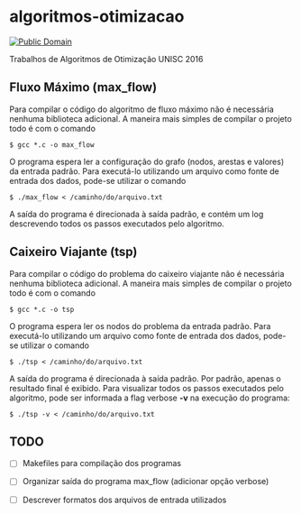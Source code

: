 # algoritmos-otimizacao

[![Public Domain](https://licensebuttons.net/p/zero/1.0/80x15.png)](http://creativecommons.org/publicdomain/zero/1.0/)

Trabalhos de Algoritmos de Otimização UNISC 2016

## Fluxo Máximo (max\_flow)

Para compilar o código do algoritmo de fluxo máximo não é necessária nenhuma biblioteca adicional. A maneira mais simples de compilar o projeto todo é com o comando

    $ gcc *.c -o max_flow

O programa espera ler a configuração do grafo (nodos, arestas e valores) da entrada padrão. Para executá-lo utilizando um arquivo como fonte de entrada dos dados, pode-se utilizar o comando

    $ ./max_flow < /caminho/do/arquivo.txt

A saída do programa é direcionada à saída padrão, e contém um log descrevendo todos os passos executados pelo algoritmo.


## Caixeiro Viajante (tsp)

Para compilar o código do problema do caixeiro viajante não é necessária nenhuma biblioteca adicional. A maneira mais simples de compilar o projeto todo é com o comando

    $ gcc *.c -o tsp

O programa espera ler os nodos do problema da entrada padrão. Para executá-lo utilizando um arquivo como fonte de entrada dos dados, pode-se utilizar o comando

    $ ./tsp < /caminho/do/arquivo.txt

A saída do programa é direcionada à saída padrão. Por padrão, apenas o resultado final é exibido. Para visualizar todos os passos executados pelo algoritmo, pode ser informada a flag verbose **-v** na execução do programa:

    $ ./tsp -v < /caminho/do/arquivo.txt


## TODO

- [ ] Makefiles para compilação dos programas
- [ ] Organizar saída do programa max\_flow (adicionar opção verbose)
- [ ] Descrever formatos dos arquivos de entrada utilizados

